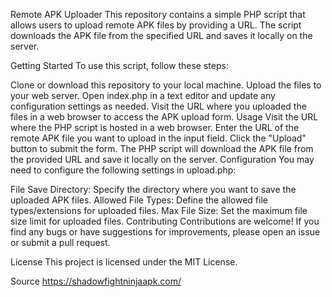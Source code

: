 Remote APK Uploader
This repository contains a simple PHP script that allows users to upload remote APK files by providing a URL. The script downloads the APK file from the specified URL and saves it locally on the server.

Getting Started
To use this script, follow these steps:

Clone or download this repository to your local machine.
Upload the files to your web server.
Open index.php in a text editor and update any configuration settings as needed.
Visit the URL where you uploaded the files in a web browser to access the APK upload form.
Usage
Visit the URL where the PHP script is hosted in a web browser.
Enter the URL of the remote APK file you want to upload in the input field.
Click the "Upload" button to submit the form.
The PHP script will download the APK file from the provided URL and save it locally on the server.
Configuration
You may need to configure the following settings in upload.php:

File Save Directory: Specify the directory where you want to save the uploaded APK files.
Allowed File Types: Define the allowed file types/extensions for uploaded files.
Max File Size: Set the maximum file size limit for uploaded files.
Contributing
Contributions are welcome! If you find any bugs or have suggestions for improvements, please open an issue or submit a pull request.

License
This project is licensed under the MIT License.

Source https://shadowfightninjaapk.com/
